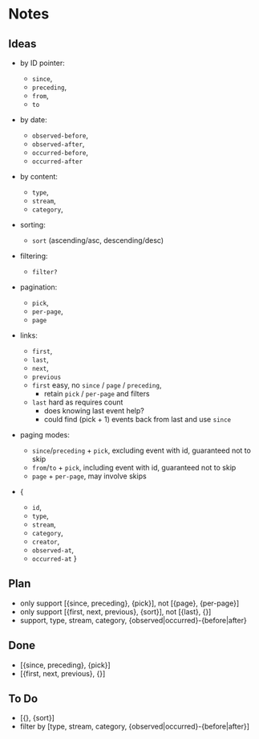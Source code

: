 Notes
=====

Ideas
-----

* by ID pointer: 
  - `since`, 
  - `preceding`, 
  - `from`, 
  - `to`
* by date: 
  - `observed-before`, 
  - `observed-after`, 
  - `occurred-before`, 
  - `occurred-after`
* by content: 
  - `type`, 
  - `stream`, 
  - `category`,
* sorting: 
  - `sort` (ascending/asc, descending/desc)
* filtering:
  - `filter?`
* pagination:
  - `pick`, 
  - `per-page`, 
  - `page`
* links: 
  - `first`, 
  - `last`, 
  - `next`, 
  - `previous`
  - `first` easy, no `since` / `page` / `preceding`,
    - retain `pick` / `per-page` and filters
  - `last` hard as requires count
    - does knowing last event help?
    - could find (pick + 1) events back from last and use `since`

* paging modes:
  - `since`/`preceding` + `pick`, excluding event with id, guaranteed not to 
    skip
  - `from`/`to` + `pick`, including event with id, guaranteed not to skip
  - `page` + `per-page`, may involve skips

* { 
  - `id`, 
  - `type`, 
  - `stream`, 
  - `category`, 
  - `creator`, 
  - `observed-at`, 
  - `occurred-at` 
  }

Plan
----

* only support [{since, preceding}, {pick}], not [{page}, {per-page}]
* only support [{first, next, previous}, {sort}], not [{last}, {}]
* support, type, stream, category, {observed|occurred}-{before|after}

Done
----

* [{since, preceding}, {pick}]
* [{first, next, previous}, {}]

To Do
-----

* [{}, {sort}]
* filter by [type, stream, category, {observed|occurred}-{before|after}]